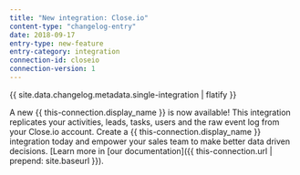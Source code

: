 ```yaml
---
title: "New integration: Close.io"
content-type: "changelog-entry"
date: 2018-09-17
entry-type: new-feature
entry-category: integration
connection-id: closeio
connection-version: 1
---
```

{{ site.data.changelog.metadata.single-integration | flatify }}

A new {{ this-connection.display_name }} is now available! This integration replicates your activities, leads, tasks, users and the raw event log from your Close.io account. Create a {{ this-connection.display_name }} integration today and empower your sales team to make better data driven decisions. [Learn more in [our documentation]({{ this-connection.url | prepend: site.baseurl }}).